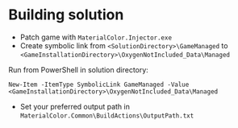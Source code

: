 # Building solution
- Patch game with `MaterialColor.Injector.exe`
- Create symbolic link from `<SolutionDirectory>\GameManaged` to `<GameInstallationDirectory>\OxygenNotIncluded_Data\Managed`

Run from PowerShell in solution directory:
    
`New-Item -ItemType SymbolicLink GameManaged -Value <GameInstallationDirectory>\OxygenNotIncluded_Data\Managed`
    
- Set your preferred output path in `MaterialColor.Common\BuildActions\OutputPath.txt`
